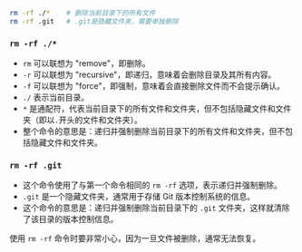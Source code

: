 ```bash
rm -rf ./*    # 删除当前目录下的所有文件
rm -rf .git   # .git是隐藏文件夹，需要单独删除
```

### `rm -rf ./*` 
   - `rm` 可以联想为 "remove"，即删除。
   - `-r` 可以联想为 "recursive"，即递归，意味着会删除目录及其所有内容。
   - `-f` 可以联想为 "force"，即强制，意味着会直接删除文件而不会提示确认。
   - `./` 表示当前目录。
   - `*` 是通配符，代表当前目录下的所有文件和文件夹，但不包括隐藏文件和文件夹（即以`.`开头的文件和文件夹）。
   - 整个命令的意思是：递归并强制删除当前目录下的所有文件和文件夹，但不包括隐藏文件和文件夹。

### `rm -rf .git`
   - 这个命令使用了与第一个命令相同的 `rm -rf` 选项，表示递归并强制删除。
   - `.git` 是一个隐藏文件夹，通常用于存储 Git 版本控制系统的信息。
   - 这个命令的意思是：递归并强制删除当前目录下的 `.git` 文件夹，这样就清除了该目录的版本控制信息。


使用 `rm -rf` 命令时要非常小心，因为一旦文件被删除，通常无法恢复。